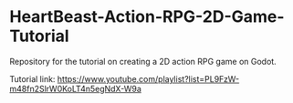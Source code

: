 # HeartBeast-Action-RPG-2D-Game-Tutorial
Repository for the tutorial on creating a 2D action RPG game on Godot.

Tutorial link: https://www.youtube.com/playlist?list=PL9FzW-m48fn2SlrW0KoLT4n5egNdX-W9a
